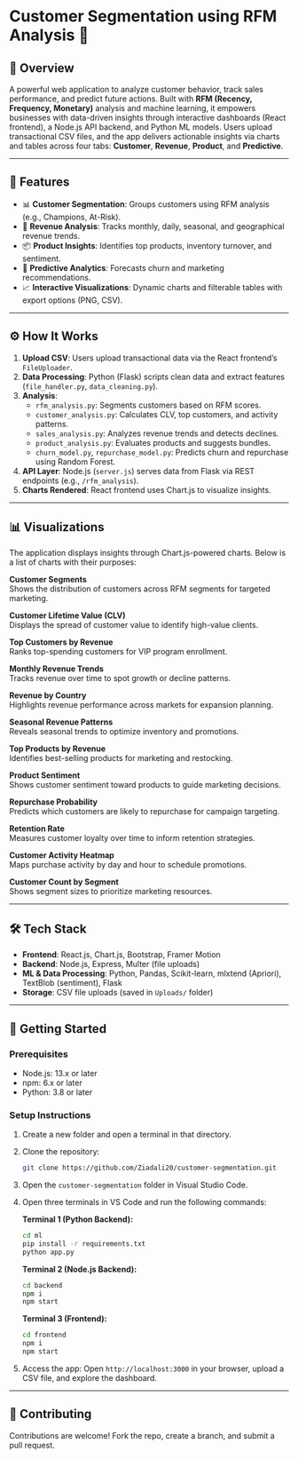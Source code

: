 # Customer Segmentation using RFM Analysis 🚀

## 📌 Overview

A powerful web application to analyze customer behavior, track sales performance, and predict future actions.
Built with **RFM (Recency, Frequency, Monetary)** analysis and machine learning, it empowers businesses with data-driven insights through interactive dashboards (React frontend), a Node.js API backend, and Python ML models. Users upload transactional CSV files, and the app delivers actionable insights via charts and tables across four tabs: **Customer**, **Revenue**, **Product**, and **Predictive**.

---

## 📁 Features

- 📊 **Customer Segmentation**: Groups customers using RFM analysis (e.g., Champions, At-Risk).
- 💸 **Revenue Analysis**: Tracks monthly, daily, seasonal, and geographical revenue trends.
- 📦 **Product Insights**: Identifies top products, inventory turnover, and sentiment.
- 🔮 **Predictive Analytics**: Forecasts churn and marketing recommendations.
- 📈 **Interactive Visualizations**: Dynamic charts and filterable tables with export options (PNG, CSV).

---

## ⚙️ How It Works

1. **Upload CSV**: Users upload transactional data via the React frontend’s `FileUploader`.
2. **Data Processing**: Python (Flask) scripts clean data and extract features (`file_handler.py`, `data_cleaning.py`).
3. **Analysis**:
   - `rfm_analysis.py`: Segments customers based on RFM scores.
   - `customer_analysis.py`: Calculates CLV, top customers, and activity patterns.
   - `sales_analysis.py`: Analyzes revenue trends and detects declines.
   - `product_analysis.py`: Evaluates products and suggests bundles.
   - `churn_model.py`, `repurchase_model.py`: Predicts churn and repurchase using Random Forest.
4. **API Layer**: Node.js (`server.js`) serves data from Flask via REST endpoints (e.g., `/rfm_analysis`).
5. **Charts Rendered**: React frontend uses Chart.js to visualize insights.

---

## 📊 Visualizations

The application displays insights through Chart.js-powered charts. Below is a list of charts with their purposes:

**Customer Segments**  
Shows the distribution of customers across RFM segments for targeted marketing.

**Customer Lifetime Value (CLV)**  
Displays the spread of customer value to identify high-value clients.

**Top Customers by Revenue**  
Ranks top-spending customers for VIP program enrollment.

**Monthly Revenue Trends**  
Tracks revenue over time to spot growth or decline patterns.

**Revenue by Country**  
Highlights revenue performance across markets for expansion planning.

**Seasonal Revenue Patterns**  
Reveals seasonal trends to optimize inventory and promotions.

**Top Products by Revenue**  
Identifies best-selling products for marketing and restocking.

**Product Sentiment**  
Shows customer sentiment toward products to guide marketing decisions.

**Repurchase Probability**  
Predicts which customers are likely to repurchase for campaign targeting.

**Retention Rate**  
Measures customer loyalty over time to inform retention strategies.

**Customer Activity Heatmap**  
Maps purchase activity by day and hour to schedule promotions.

**Customer Count by Segment**  
Shows segment sizes to prioritize marketing resources.

---

## 🛠️ Tech Stack

- **Frontend**: React.js, Chart.js, Bootstrap, Framer Motion
- **Backend**: Node.js, Express, Multer (file uploads)
- **ML & Data Processing**: Python, Pandas, Scikit-learn, mlxtend (Apriori), TextBlob (sentiment), Flask
- **Storage**: CSV file uploads (saved in `Uploads/` folder)

---

## 🚀 Getting Started

### Prerequisites

- Node.js: 13.x or later
- npm: 6.x or later
- Python: 3.8 or later

### Setup Instructions

1. Create a new folder and open a terminal in that directory.
2. Clone the repository:
   ```bash
   git clone https://github.com/Ziadali20/customer-segmentation.git
   ```
3. Open the `customer-segmentation` folder in Visual Studio Code.
4. Open three terminals in VS Code and run the following commands:

   **Terminal 1 (Python Backend):**

   ```bash
   cd ml
   pip install -r requirements.txt
   python app.py
   ```

   **Terminal 2 (Node.js Backend):**

   ```bash
   cd backend
   npm i
   npm start
   ```

   **Terminal 3 (Frontend):**

   ```bash
   cd frontend
   npm i
   npm start
   ```

6. Access the app:
   Open `http://localhost:3000` in your browser, upload a CSV file, and explore the dashboard.

---

## 🤝 Contributing

Contributions are welcome! Fork the repo, create a branch, and submit a pull request.
